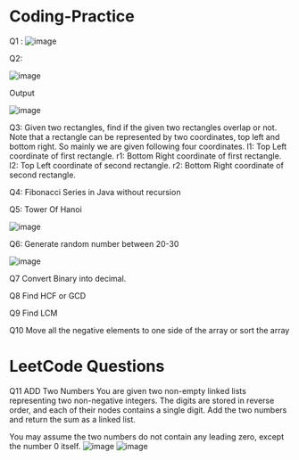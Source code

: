 # Coding-Practice

Q1 :
![image](https://user-images.githubusercontent.com/77162392/180597156-4b49003f-c4fd-4c05-aee0-766887dc27c8.png)

Q2:

![image](https://user-images.githubusercontent.com/77162392/180598479-098fbed3-6002-4d61-a521-d4fbf703b1ac.png)

Output

![image](https://user-images.githubusercontent.com/77162392/180598488-38314f9a-0228-44b9-8fad-fb2c4cc5065a.png)

Q3:
Given two rectangles, find if the given two rectangles overlap or not.
Note that a rectangle can be represented by two coordinates, top left and bottom right. So mainly we are given following four coordinates. 
l1: Top Left coordinate of first rectangle. 
r1: Bottom Right coordinate of first rectangle. 
l2: Top Left coordinate of second rectangle. 
r2: Bottom Right coordinate of second rectangle.

Q4:
Fibonacci Series in Java without recursion

Q5:
Tower Of Hanoi

![image](https://user-images.githubusercontent.com/77162392/180857630-32683543-dcc6-4c4f-9195-3fab47b9fd81.png)

Q6:
Generate random number between 20-30

![image](https://user-images.githubusercontent.com/77162392/180862163-6858496e-b156-4b57-b52e-1636776957eb.png)

Q7
 Convert Binary into decimal.
 
 Q8
 Find HCF or GCD
 
 Q9
 Find LCM
 
 Q10
 Move all the negative elements to one side of the array or sort the array
 
# LeetCode Questions

Q11 ADD Two Numbers
You are given two non-empty linked lists representing two non-negative integers. The digits are stored in reverse order, and each of their nodes contains a single digit. Add the two numbers and return the sum as a linked list.

You may assume the two numbers do not contain any leading zero, except the number 0 itself.
![image](https://user-images.githubusercontent.com/77162392/183926361-f2573eae-68e0-4ee3-ad68-3c466d461a81.png)
![image](https://user-images.githubusercontent.com/77162392/183926627-8634ce88-b396-4980-9f2a-cce5e140cdaf.png)


